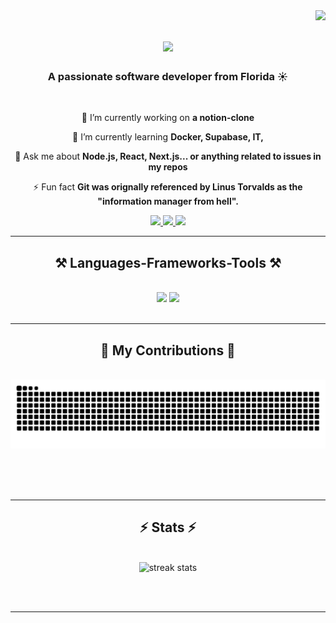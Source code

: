 <img align="right" src="https://visitor-badge.laobi.icu/badge?page_id=parchinski.parchinski" />

<h1 align="center">
    <img src="https://readme-typing-svg.herokuapp.com/?font=Righteous&size=35&center=true&vCenter=true&width=500&height=70&duration=4000&lines=Hi+There!+👋;+I'm+Bryant+Parchinski!;" />
</h1>

<h3 align="center">A passionate software developer from Florida ☀</h3>

<br/>

<div align="center">
 
 🔭 I’m currently working on **a notion-clone**
 
 🌱 I’m currently learning **Docker, Supabase, IT,**

💬 Ask me about **Node.js, React, Next.js... or anything related to issues in my repos**

⚡ Fun fact **Git was orignally referenced by Linus Torvalds as the "information manager from hell".**

 </div>
 
<div align="center"> 
  <a href="mailto:bryantparchinski@gmail.com">
    <img src="https://img.shields.io/badge/Gmail-333333?style=for-the-badge&logo=gmail&logoColor=red" />
  </a>
  <a href="https://linkedin.com/in/bryant-p-2b026b277" target="_blank">
    <img src="https://img.shields.io/badge/LinkedIn-0077B5?style=for-the-badge&logo=linkedin&logoColor=white" target="_blank" />
  </a>
  <a href="https://bryantpdev.com" target="_blank">
     <img src="https://img.shields.io/badge/Portfolio-FF5722?style=for-the-badge&logo=todoist&logoColor=white" target="_blank" /> <!-- sqlite, safari, google-chrome are other good icon options -->
  </a>
</div>

 <hr/>
 
<h2 align="center">⚒️ Languages-Frameworks-Tools ⚒️</h2>
<br/>
<div align="center">
    <img src="https://skillicons.dev/icons?i=react,bootstrap,mui,html,css,vscode,github,figma,tailwind,git,r" />
    <img src="https://skillicons.dev/icons?i=nodejs,python,javascript,typescript,express,firebase,c,java,nextjs,mysql,supabase,tailwindcss" /><br>
</div>

<br/>
<hr/>

<div align="center">
  <h2>🐍 My Contributions 🐍</h2>
  <br>
  <img alt="snake eating my contributions" src="https://raw.githubusercontent.com/parchinski/parchinski/output/github-contribution-grid-snake.svg" />
  
  <br/><br/><br/>
</div>

<hr/>

<h2 align="center">⚡ Stats ⚡</h2>
<br>
<div align=center>
  <img width=600 src="https://streak-stats.demolab.com?user=parchinski%20&theme=catppuccin-mocha&hide_border=true&date_format=n%2Fj%5B%2FY%5D" alt="streak stats"/>
</div>

<br/><br/>

<hr/>

<br/>

<br/>

